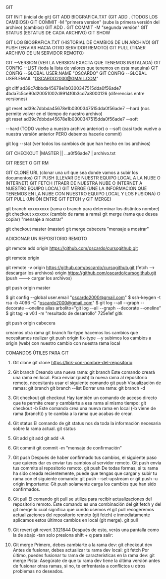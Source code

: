GIT

GIT INIT (inicial de git)
GIT ADD BIOGRAFICA.TXT (GIT ADD . (TODOS LOS CAMBIOS))
GIT COMMIT -M "primera version" (sube la primera versión del archivo)
(cambios)
GIT ADD .
GIT COMMIT -M "segunda versión"
GIT STATUS (ESTATUS DE CADA ARCHIVO)
GIT SHOW

GIT LOG BIOGRAFICA.TXT (HISTORIAL DE CAMBIOS DE UN ARCHIVO)
GIT PUSH (ENVIAR HACIA OTRO SERVIDOR REMOTO)
GIT PULL (TRAER ARCHIVO DE UN SERVIDOR REMOTO)


GIT --VERSION  (VER LA VERSION EXACTA QUE TENEMOS INSTALADA)
GIT CONFIG --LIST (toda la lista de valores que tenemos en esta maquina)
GIT CONFIG --GLOBAL USER.NAME "OSCARDO"
GIT CONFIG --GLOBAL USER.EMAIL "OSCARDO2000@GMAIL.COM"

git diff ad39c7dbbda45678e1b0300347515dda0f56ade7 4bda7c5ce90d20051002d9914f0b3cd7a8000126 (diferencias entre versiones)

git reset ad39c7dbbda45678e1b0300347515dda0f56ade7 --hard (nos permite volver en el tiempo de nuestro archivo)  
git reset ad39c7dbbda45678e1b0300347515dda0f56ade7 --soft 

--hard (TODO vuelve a nuestro archivo anterior) o --soft (casi todo vuelve a nuestra versión anterior PERO debemos hacerle commit)

git log --stat (ver todos los cambios de que han hecho en los archivos)

GIT CHECKOUT |MASTER || ...a0f56ade7 | archivo.txt 

GIT RESET O GIT RM

GIT CLONE URL (clonar una url que sea donde vamos a subir los documentos)
GIT PUSH (LLEVAR DE NUESTR EQUIPO LOCAL A LA NUBE O INTERNET)
GIT FETCH (TRAER DE NUESTRA NUBE O INTERNET A NUESTRO EQUIPO LOCAL)
	GIT MERGE (UNE LA INFORMACION QUE TENEMOS EN LA NUBE CON NUESTRO EQUIPO LOCAL Y LOS FUSIONA)
	O
	GIT PULL (UNIÓN ENTRE GIT FETCH y GIT MERGE)
	
git branch xxxxxxxxx (rama o branch para determinar los distintos nombre)
git checkout xxxxxxx (cambio de rama a rama)
git merge (rama que desea copiar) "mensaje a mostrar"

git checkout master
(master) git merge cabecera "mensaje a mostrar"

ADICIONAR UN REPOSITORIO REMOTO 

git remote add origin https://github.com/oscardo/cursogithub.git

git remote 
	origin

git remote -v
origin  https://github.com/oscardo/cursogithub.git (fetch --> descargar los archivos)
origin  https://github.com/oscardo/cursogithub.git (push ---> cargar los archivos)

git push origin master

$ git config --global user.email "oscardo2000@gmail.com"
$ ssh-keygen -t rsa -b 4096 -C "oscardo2000@gmail.com"
$ git log --all --graph --decorate --oneline
alias arbolito="git log --all --graph --decorate --oneline"
$ git tag -a v0.1 -m "resultado de desarrollo" 725e1ef
gitk

git push origin cabecera



 creamos otra rama 
 git branch fix-type
 hacemos los cambios que necesitamos realizar
 git push origin fix-type --y subimos los cambios a origin (web) con nuestro cambio con nuestra rama local
 
 
COMANDOS ÚTILES PARA GIT
1. Git clone
 git clone <https://link-con-nombre-del-repositorio>
2. Git branch
 Creando una nueva rama:
  git branch <nombre-de-la-rama>
 Este comando creará una rama en local. Para enviar (push) la nueva rama al repositorio remoto, necesitarás usar el siguiente comando
  git push <nombre-remoto> <nombre-rama>
 Visualización de ramas:
  git branch
  git branch --list
 Borrar una rama:
  git branch -d <nombre-de-la-rama>
3. Git checkout
 git checkout <nombre-de-la-rama>
Hay también un comando de acceso directo que te permite crear y cambiarte a esa rama al mismo tiempo:
 git checkout -b <nombre-de-tu-rama> 
Este comando crea una nueva rama en local (-b viene de rama (branch)) y te cambia a la rama que acabas de crear.
4. Git status
El comando de git status nos da toda la información necesaria sobre la rama actual.
 git status	
5. Git add
 git add <archivo>
 git add -A
6. Git commit
 git commit -m "mensaje de confirmación"
7. Git push
Después de haber confirmado tus cambios, el siguiente paso que quieres dar es enviar tus cambios al servidor remoto. Git push envía tus commits al repositorio remoto.
 git push <nombre-remoto> <nombre-de-tu-rama>
De todas formas, si tu rama ha sido creada recientemente, puede que tengas que cargar y subir tu rama con el siguiente comando:
 git push --set-upstream <nombre-remoto> <nombre-de-tu-rama>
or 
 git push -u origin <nombre-de-tu-rama>
Importante: Git push solamente carga los cambios que han sido confirmados.

8. Git pull
El comando git pull se utiliza para recibir actualizaciones del repositorio remoto. Este comando es una combinación del git fetch y del git merge lo cual significa que cundo usemos el git pull recogeremos actualizaciones del repositorio remoto (git fetch) e inmediatamente aplicamos estos últimos cambios en local (git merge).
 git pull <nombre-remoto>
9. Git revert
 git revert 3321844
Después de esto, verás una pantalla como la de abajo -tan solo presiona shift + q para salir:
10. Git merge
 Primero, debes cambiarte a la rama dev:
	git checkout dev
Antes de fusionar, debes actualizar tu rama dev local:
    git fetch
Por último, puedes fusionar tu rama de características en la rama dev:
	git merge <nombre-de-la-rama>
Pista: Asegúrate de que tu rama dev tiene la última versión antes de fusionar otras ramas, si no, te enfrentarás a conflictos u otros problemas no deseados.